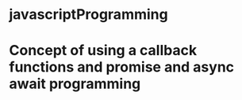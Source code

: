 # javascriptProgramming

# Concept of using a callback functions and promise and async await programming 

